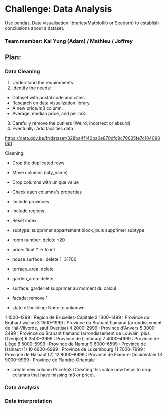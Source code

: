 # Challenge: Data Analysis
Use pandas, Data visualisation libraries(Matplotlib or Seaborn) to establish conclusions about a dataset.

### Team member: Kai Yung (Adam) / Mathieu / Joffrey 

## Plan:

### Data Cleaning
1. Understand the requirements.
2. Identify the needs:
  - Dataset with postal code and cities.
  - Research on data visualization library.
  - A new price/m3 column.
  - Average, median price, and per m3.
3. Carefully remove the outliers (Weird, incorrect or absurd).
4. Eventually: Add facilities data

https://data.gov.be/fr/dataset/328ba4f140ba0e870dfc9c70635fe7c1840980b1

Cleaning:
- Drop the duplicated rows
- Move columns (city_name)
- Drop columns with unique value
- Check each columns's properties
- Include provinces
- Include regions
- Reset index

- subtype: supprimer appartement block, puis supprimer subtype
- room number: delete +20
- price: float ? -> to int
- house surface : delete 1, 31700
- terrace_area: delete
- garden_area: delete
- surface: garder et supprimer au moment du calcul
- facade: remove 1
- state of building: None to unknown

1	1000–1299 : Région de Bruxelles-Capitale
2	1300–1499 :  Province du Brabant wallon
3	1500–1999 :  Province du Brabant flamand (arrondissement de Hal-Vilvorde, sauf Overijse)
4	2000–2999 :  Province d'Anvers
5	3000–3499 :  Province du Brabant flamand (arrondissement de Louvain, plus Overijse)
6	3500–3999 :  Province de Limbourg
7	4000–4999 :  Province de Liège
8	5000–5999 : Province de Namur
9	6000–6599 :  Province de Hainaut (1)
10	6600–6999 :  Province de Luxembourg
11	7000–7999 :  Province de Hainaut (2)
12	8000–8999 :  Province de Flandre-Occidentale
13	9000–9999 :  Province de Flandre-Orientale


- create new column Price/m3 (Creating this value now helps to drop columns that have missing m3 or price).
### Data Analysis


### Data interpretation
